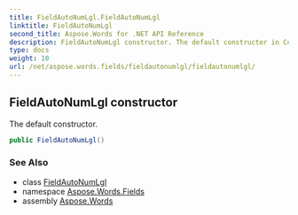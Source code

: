 ```yaml
---
title: FieldAutoNumLgl.FieldAutoNumLgl
linktitle: FieldAutoNumLgl
second_title: Aspose.Words for .NET API Reference
description: FieldAutoNumLgl constructor. The default constructor in C#.
type: docs
weight: 10
url: /net/aspose.words.fields/fieldautonumlgl/fieldautonumlgl/
---
```

## FieldAutoNumLgl constructor

The default constructor.

```csharp
public FieldAutoNumLgl()
```

### See Also

* class [FieldAutoNumLgl](../)
* namespace [Aspose.Words.Fields](../../fieldautonumlgl/)
* assembly [Aspose.Words](../../../)
